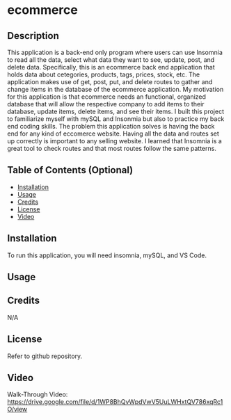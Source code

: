 # ecommerce

## Description

This application is a back-end only program where users can use Insomnia to read all the data, select what data they want to see, update, post, and delete data. Specifically, this is an ecommerce back end application that holds data about cetegories, products, tags, prices, stock, etc. The application makes use of get, post, put, and delete routes to gather and change items in the database of the ecommerce application. My motivation for this application is that ecommerce needs an functional, organized database that will allow the respective company to add items to their database, update items, delete items, and see their items. I built this project to familiarize myself with mySQL and Insonmia but also to practice my back end coding skills. The problem this application solves is having the back end for any kind of eccomerce website. Having all the data and routes set up correctly is important to any selling website. I learned that Insomnia is a great tool to check routes and that most routes follow the same patterns. 

## Table of Contents (Optional)

- [Installation](#installation)
- [Usage](#usage)
- [Credits](#credits)
- [License](#license)
- [Video](#video)


## Installation

To run this application, you will need insomnia, mySQL, and VS Code. 

## Usage



## Credits

N/A

## License

Refer to github repository.

## Video

Walk-Through Video: https://drive.google.com/file/d/1WP8BhQvWpdVwV5UuLWHxtQV786xqRc1O/view 